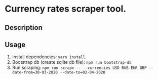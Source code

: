 # Currency rates scraper tool.

## Description

## Usage

1. Install dependencies: `yarn install`.
2. Bootstrap db (create sqlite db file): `npm run bootstrap-db`
3. Run scraping: `npm run scrape -- --currencies USD RUB EUR GBP --date-from=30-03-2020 --date-to=02-04-2020`